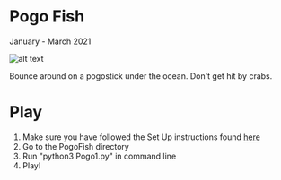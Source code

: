 # Pogo Fish
January - March 2021

![alt text](https://github.com/LiljaKiiski/arcade-games/blob/master/images/pogofish.png)

Bounce around on a pogostick under the ocean. Don't get hit by crabs.

# Play
1. Make sure you have followed the Set Up instructions found [here](https://github.com/LiljaKiiski/Arcade/blob/master/README.md)
2. Go to the PogoFish directory
3. Run "python3 Pogo1.py" in command line
4. Play!
